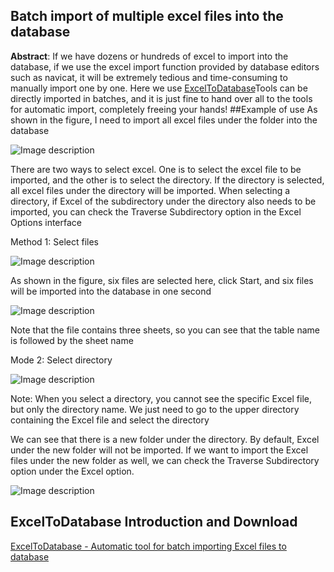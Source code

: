 ## Batch import of multiple excel files into the database
**Abstract**: If we have dozens or hundreds of excel to import into the database, if we use the excel import function provided by database editors such as navicat, it will be extremely tedious and time-consuming to manually import one by one. Here we use [ExcelToDatabase](https://github.com/ryjfgjl/ExcelToDatabase/blob/master/README.md)Tools can be directly imported in batches, and it is just fine to hand over all to the tools for automatic import, completely freeing your hands!
##Example of use
As shown in the figure, I need to import all excel files under the folder into the database

![Image description](https://dev-to-uploads.s3.amazonaws.com/uploads/articles/qasq4fbuc29j95o3admc.png)



There are two ways to select excel. One is to select the excel file to be imported, and the other is to select the directory. If the directory is selected, all excel files under the directory will be imported. When selecting a directory, if Excel of the subdirectory under the directory also needs to be imported, you can check the Traverse Subdirectory option in the Excel Options interface

Method 1: Select files

![Image description](https://dev-to-uploads.s3.amazonaws.com/uploads/articles/rmo2rb9oc1u3bl4zlpqq.png)


As shown in the figure, six files are selected here, click Start, and six files will be imported into the database in one second

![Image description](https://dev-to-uploads.s3.amazonaws.com/uploads/articles/d87ey35too76xgfuxhvc.png)



Note that the file contains three sheets, so you can see that the table name is followed by the sheet name


Mode 2: Select directory

![Image description](https://dev-to-uploads.s3.amazonaws.com/uploads/articles/15zupzw5o6gpmt37k8d1.png)


Note: When you select a directory, you cannot see the specific Excel file, but only the directory name. We just need to go to the upper directory containing the Excel file and select the directory

We can see that there is a new folder under the directory. By default, Excel under the new folder will not be imported. If we want to import the Excel files under the new folder as well, we can check the Traverse Subdirectory option under the Excel option.

![Image description](https://dev-to-uploads.s3.amazonaws.com/uploads/articles/7mzncke17srrx4e4l19o.png)



## ExcelToDatabase Introduction and Download

[ExcelToDatabase - Automatic tool for batch importing Excel files to database](https://github.com/ryjfgjl/ExcelToDatabase/blob/master/README.md)
 

